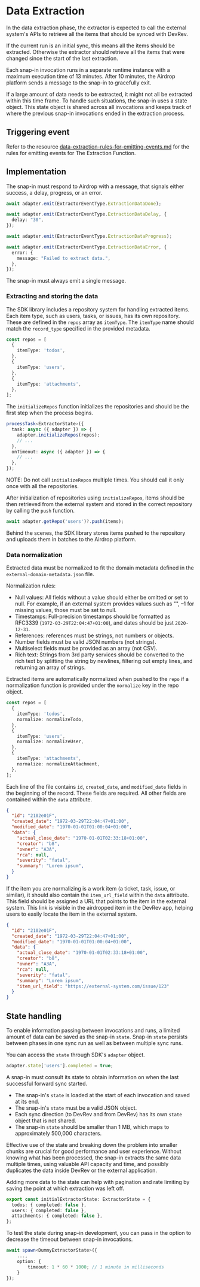 # Data Extraction

In the data extraction phase, the extractor is expected to call the external system's APIs
to retrieve all the items that should be synced with DevRev.

If the current run is an initial sync, this means all the items should be extracted.
Otherwise the extractor should retrieve all the items that were changed since the start of the last extraction.

Each snap-in invocation runs in a separate runtime instance with a maximum execution time of 13 minutes. 
After 10 minutes, the Airdrop platform sends a message to the snap-in to gracefully exit.

If a large amount of data needs to be extracted, it might not all be extracted within this time frame. 
To handle such situations, the snap-in uses a state object. 
This state object is shared across all invocations and keeps track of where the previous snap-in invocations ended in the extraction process.

## Triggering event

Refer to the resource [data-extraction-rules-for-emitting-events.md](docs/data-extraction-rules-for-emitting-events.md) for the rules for emitting events for The Extraction Function.

## Implementation

The snap-in must respond to Airdrop with a message, that signals either success, a delay, progress, or an error.

```typescript
await adapter.emit(ExtractorEventType.ExtractionDataDone);
```

```typescript
await adapter.emit(ExtractorEventType.ExtractionDataDelay, {
  delay: "30",
});
```

```typescript
await adapter.emit(ExtractorEventType.ExtractionDataProgress);
```

```typescript
await adapter.emit(ExtractorEventType.ExtractionDataError, {
  error: {
    message: "Failed to extract data.",
  },
});
```

<Note>The snap-in must always emit a single message.</Note>

### Extracting and storing the data

The SDK library includes a repository system for handling extracted items.
Each item type, such as users, tasks, or issues, has its own repository. 
These are defined in the `repos` array as `itemType`. 
The `itemType` name should match the `record_type` specified in the provided metadata.

```typescript
const repos = [
  {
    itemType: 'todos',
  },
  {
    itemType: 'users',
  },
  {
    itemType: 'attachments',
  },
];
```

The `initializeRepos` function initializes the repositories and should be the first step when the process begins.

```typescript
processTask<ExtractorState>({
  task: async ({ adapter }) => {
    adapter.initializeRepos(repos);
    // ...
  },
  onTimeout: async ({ adapter }) => {
    // ...
  },
});
```

NOTE: Do not call `initializeRepos` multiple times. You should call it only once with all the repositories.

After initialization of repositories using `initializeRepos`,
items should be then retrieved from the external system and stored in the correct repository by calling the `push` function.

```typescript
await adapter.getRepo('users')?.push(items);
```

Behind the scenes, the SDK library stores items pushed to the repository and uploads them in batches to the Airdrop platform.

### Data normalization

Extracted data must be normalized to fit the domain metadata defined in the `external-domain-metadata.json` file. 

Normalization rules:

- Null values: All fields without a value should either be omitted or set to null.
  For example, if an external system provides values such as "", –1 for missing values,
  those must be set to null.
- Timestamps: Full-precision timestamps should be formatted as RFC3339 (`1972-03-29T22:04:47+01:00`),
  and dates should be just `2020-12-31`.
- References: references must be strings, not numbers or objects.
- Number fields must be valid JSON numbers (not strings).
- Multiselect fields must be provided as an array (not CSV).
- Rich text: Strings from 3rd party services should be converted to the rich text by splitting the string by newlines, filtering out empty lines, and returning an array of strings.

Extracted items are automatically normalized when pushed to the `repo` if a normalization function is provided under the `normalize` key in the repo object.

```typescript
const repos = [
  {
    itemType: 'todos',
    normalize: normalizeTodo,
  },
  {
    itemType: 'users',
    normalize: normalizeUser,
  },
  {
    itemType: 'attachments',
    normalize: normalizeAttachment,
  },
];
```

Each line of the file contains `id`, `created_date`, and `modified_date` fields
in the beginning of the record. These fields are required.
All other fields are contained within the `data` attribute.

```json {2-4}
{
  "id": "2102e01F",
  "created_date": "1972-03-29T22:04:47+01:00",
  "modified_date": "1970-01-01T01:00:04+01:00",
  "data": {
    "actual_close_date": "1970-01-01T02:33:18+01:00",
    "creator": "b8",
    "owner": "A3A",
    "rca": null,
    "severity": "fatal",
    "summary": "Lorem ipsum",
  }
}
```

If the item you are normalizing is a work item (a ticket, task, issue, or similar),
it should also contain the `item_url_field` within the `data` attribute. 
This field should be assigned a URL that points to the item in the external system.
This link is visible in the airdropped item in the DevRev app, 
helping users to easily locate the item in the external system.

```json {12}
{
  "id": "2102e01F",
  "created_date": "1972-03-29T22:04:47+01:00",
  "modified_date": "1970-01-01T01:00:04+01:00",
  "data": {
    "actual_close_date": "1970-01-01T02:33:18+01:00",
    "creator": "b8",
    "owner": "A3A",
    "rca": null,
    "severity": "fatal",
    "summary": "Lorem ipsum",
    "item_url_field": "https://external-system.com/issue/123"
  }
}
```

## State handling

To enable information passing between invocations and runs, a limited amount of data can be saved as the snap-in `state`. 
Snap-in `state` persists between phases in one sync run as well as between multiple sync runs.

You can access the `state` through SDK's `adapter` object.

```typescript
adapter.state['users'].completed = true;
```

A snap-in must consult its state to obtain information on when the last successful forward sync started.

- The snap-in's `state` is loaded at the start of each invocation and saved at its end.
- The snap-in's `state` must be a valid JSON object.
- Each sync direction (to DevRev and from DevRev) has its own `state` object that is not shared.
- The snap-in `state` should be smaller than 1 MB, which maps to approximately 500,000 characters.

Effective use of the state and breaking down the problem into smaller chunks are crucial for good performance and user experience. Without knowing what has been processed, the snap-in extracts the same data multiple times, using valuable API capacity and time, and possibly duplicates the data inside DevRev or the external application.

Adding more data to the state can help with pagination and rate limiting by saving the point at which extraction was left off.

```typescript
export const initialExtractorState: ExtractorState = {
  todos: { completed: false },
  users: { completed: false },
  attachments: { completed: false },
};
```

To test the state during snap-in development, you can pass in the option to decrease the timeout between snap-in invocations.

```typescript
await spawn<DummyExtractorState>({
    ...,
    option: {
        timeout: 1 * 60 * 1000; // 1 minute in milliseconds
    }
});
```
